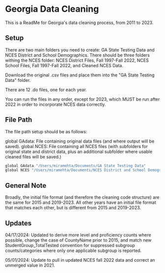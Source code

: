 
# Georgia Data Cleaning

This is a ReadMe for Georgia's data cleaning process, from 2011 to 2023.


## Setup

There are two main folders you need to create: GA State Testing Data and NCES District and School Demographics.
There should be three folders withing the NCES folder:
NCES District Files, Fall 1997-Fall 2022, NCES School Files, Fall 1997-Fall 2022, and Cleaned NCES Data.

Download the original .csv files and place them into the "GA State Testing Data" folder. 

There are 12 .do files, one for each year.

You can run the files in any order, except for 2023, which MUST be run after 2022 in order to incorporate NCES data correctly.


    
## File Path

The file path setup should be as follows: 

global GAdata: File containing original data files (and where output will be saved).
global NCES: File containing all NCES files (with subfolders for original state and district data, plus an additional subfolder where usable cleaned files will be saved.)


```bash
global GAdata "/Users/miramehta/Documents/GA State Testing Data"
global NCES "/Users/miramehta/Documents/NCES District and School Demographics"
```

## General Note
Broadly, the initial file format (and therefore the cleaning code structure) are the same for 2015 and 2019-2023.  All other years have an initial file format that matches each other, but is different from 2015 and 2019-2023.

## Updates

04/17/2024: Updated to derive more level and proficiency counts where possible, change the case of CountyName prior to 2015, and match new StudentGroup_TotalTested convention for suppressed subgroup counts/categories where only one applicable subgroup is reported.

05/01/2024: Update to pull in updated NCES fall 2022 data and correct an unmerged value in 2021.